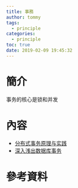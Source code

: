 ```yaml
---
title: 事務
author: tommy
tags:
  - principle
categories:
  - principle
toc: true
date: 2019-02-09 19:45:32
---
```


# 簡介

事务的核心是锁和并发

<!--more-->
# 內容

- [分布式事务原理与实践](https://www.jianshu.com/p/0492bcfbf134)
- [深入浅出数据库事务](https://juejin.im/entry/5bcd5e91f265da0ab915ffe8)

# 參考資料


